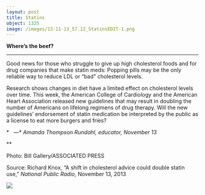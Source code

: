```yaml
---
layout: post
title: Statins
object: 1325
image: /images/13-11-13_57.12_StatinsEDIT-1.png
---
```

**Where’s the beef?**

****

Good news for those who struggle to give up high cholesterol foods and for drug companies that make statin meds: Popping pills may be the only reliable way to reduce LDL or “bad” cholesterol levels. 

Research shows changes in diet have a limited effect on cholesterol levels over time. This week, the American College of Cardiology and the American Heart Association released new guidelines that may result in doubling the number of Americans on lifelong regimens of drug therapy. Will the new guidelines’ endorsement of statin medication be interpreted by the public as a license to eat more burgers and fries?          

*   —* *Amanda Thompson Rundahl, educator, November 13*

**

Photo: Bill Gallery/ASSOCIATED PRESS

Source: Richard Knox, “A shift in cholesterol advice could double statin use,” *National Public Radio,* November 13, 2013 

![]({{siteurl.base}}/images/13-11-13_57.12_StatinsEDIT-1.png)
